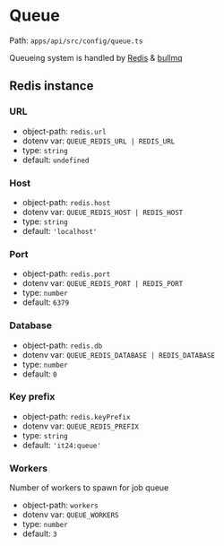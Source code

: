 # Queue

Path: `apps/api/src/config/queue.ts`

Queueing system is handled by [Redis](https://redis.io) & [bullmq](https://github.com/taskforcesh/bullmq)

## Redis instance

### URL

- object-path: `redis.url`
- dotenv var: `QUEUE_REDIS_URL | REDIS_URL`
- type: `string`
- default: `undefined`

### Host

- object-path: `redis.host`
- dotenv var: `QUEUE_REDIS_HOST | REDIS_HOST`
- type: `string`
- default: `'localhost'`

### Port

- object-path: `redis.port`
- dotenv var: `QUEUE_REDIS_PORT | REDIS_PORT`
- type: `number`
- default: `6379`

### Database

- object-path: `redis.db`
- dotenv var: `QUEUE_REDIS_DATABASE | REDIS_DATABASE`
- type: `number`
- default: `0`

### Key prefix

- object-path: `redis.keyPrefix`
- dotenv var: `QUEUE_REDIS_PREFIX`
- type: `string`
- default: `'it24:queue'`

### Workers

Number of workers to spawn for job queue

- object-path: `workers`
- dotenv var: `QUEUE_WORKERS`
- type: `number`
- default: `3`
